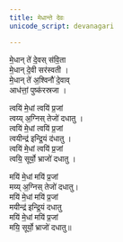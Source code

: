 ```yaml
---
title: मेधान्ते देवः
unicode_script: devanagari

---
```


मे॒धान् ते॑ दे॒वस् स॑वि॒ता  
मे॒धान् दे॒वी सर॑स्वती ।  
मे॒धान् ते॑ अ॒श्विनौ॑ दे॒वाव्  
आध॑त्तां॒ पुष्क॑रस्रजा ।

त्वयि॑ मे॒धां त्वयि॑ प्र॒जां  
त्वय्य् अ॒ग्निस् तेजो॑ दधातु ।  
त्वयि॑ मे॒धां त्वयि॑ प्र॒जां  
त्वयीन्द्र॑ इन्द्रि॒यं द॑धातु ।  
त्वयि॑ मे॒धां त्वयि॑ प्र॒जां  
त्वयि॒ सूर्यो॒ भ्राजो॑ दधातु ।

मयि॑ मे॒धां मयि॑ प्र॒जां  
मय्य् अ॒ग्निस् तेजो॑ दधातु।  
मयि॑ मे॒धां मयि॑ प्र॒जां  
मयीन्द्र॑ इन्द्रि॒यं दधातु  
मयि॑ मे॒धां मयि॑ प्र॒जां  
मयि॒ सूर्यो॒ भ्राजो॑ दधातु॥
